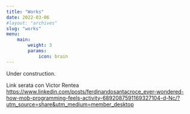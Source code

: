 ```yaml
---
title: "Works"
date: 2022-03-06
#layout: "archives"
slug: "works"
menu:
    main:
        weight: 3
        params: 
            icon: brain
---
```


Under construction.  


Link serata con Victor Rentea
https://www.linkedin.com/posts/ferdinandosantacroce_ever-wondered-how-mob-programming-feels-activity-6892087591169327104-d-Nc/?utm_source=share&utm_medium=member_desktop